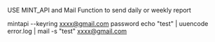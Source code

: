 USE MINT_API and Mail Function to send daily or weekly report

mintapi --keyring xxxx@gmail.com password
echo "test" | uuencode error.log | mail -s "test" xxxx@gmail.com
